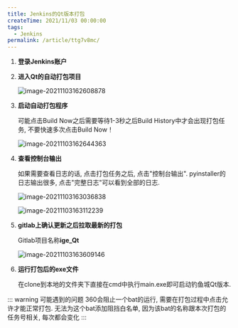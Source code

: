 ```yaml
---
title: Jenkins的Qt版本打包
createTime: 2021/11/03 00:00:00
tags:
  - Jenkins
permalink: /article/ttg7v8mc/
---
```


1. **登录Jenkins账户**
	

2. **进入Qt的自动打包项目**

	![image-20211103162608878](/screen_shot/image-20211103162608878.png)

	

3. **启动自动打包程序**

	可能点击Build Now之后需要等待1-3秒之后Build History中才会出现打包任务, 不要快速多次点击Build Now！

	![image-20211103162644363](/screen_shot/image-20211103162644363.png)

	
4. **查看控制台输出**

	如果需要查看日志的话, 点击打包任务之后, 点击"控制台输出". pyinstaller的日志输出很多, 点击"完整日志"可以看到全部的日志. 

	![image-20211103163036838](/screen_shot/image-20211103163036838.png)

	![image-20211103163112239](/screen_shot/image-20211103163112239.png)


5. **gitlab上确认更新之后拉取最新的打包**

	Gitlab项目名称**ige_Qt**

	![image-20211103163609146](/screen_shot/image-20211103163609146.png)


6. **运行打包后的exe文件**

	在clone到本地的文件夹下直接在cmd中执行main.exe即可启动钓鱼城Qt版本. 

::: warning 可能遇到的问题
360会阻止一个bat的运行, 需要在打包过程中点击允许才能正常打包. 无法为这个bat添加阻挡白名单, 因为该bat的名称跟本次打包的任务号相关, 每次都会变化
:::